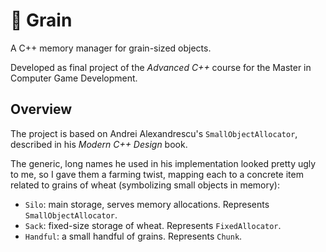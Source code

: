 # 🌾 Grain

A C++ memory manager for grain-sized objects.

Developed as final project of the *Advanced C++* course for the Master in Computer Game Development.


## Overview

The project is based on Andrei Alexandrescu's `SmallObjectAllocator`,
described in his *Modern C++ Design* book.

The generic, long names he used in his implementation looked pretty ugly to me,
so I gave them a farming twist,
mapping each to a concrete item related to grains of wheat
(symbolizing small objects in memory):
- `Silo`: main storage, serves memory allocations.
  Represents `SmallObjectAllocator`.
- `Sack`: fixed-size storage of wheat. Represents `FixedAllocator`.
- `Handful`: a small handful of grains. Represents `Chunk`.
